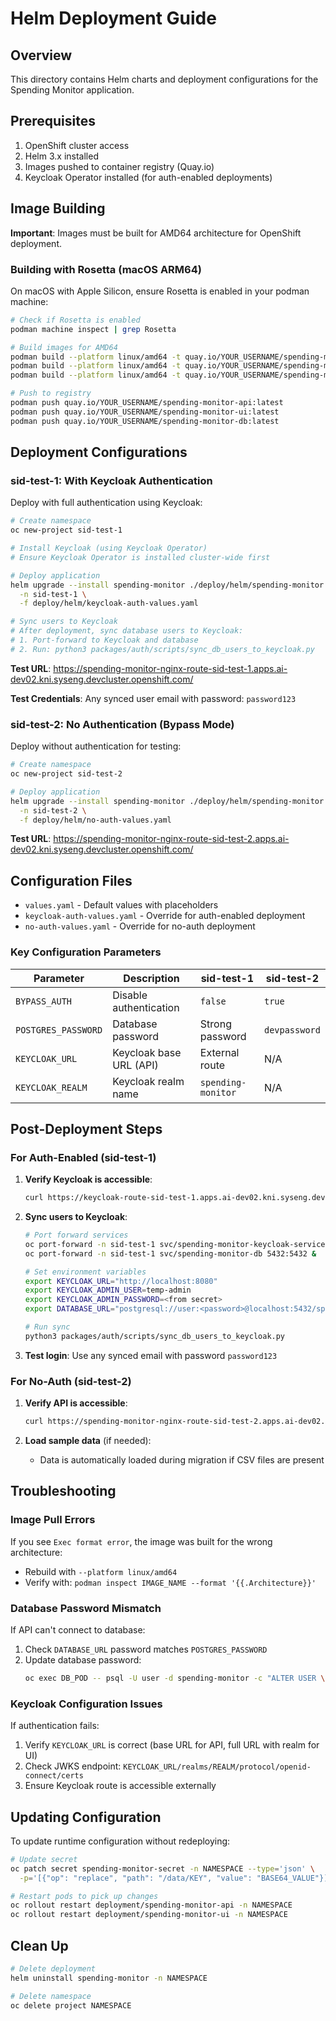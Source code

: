 # Helm Deployment Guide

## Overview

This directory contains Helm charts and deployment configurations for the Spending Monitor application.

## Prerequisites

1. OpenShift cluster access
2. Helm 3.x installed
3. Images pushed to container registry (Quay.io)
4. Keycloak Operator installed (for auth-enabled deployments)

## Image Building

**Important**: Images must be built for AMD64 architecture for OpenShift deployment.

### Building with Rosetta (macOS ARM64)

On macOS with Apple Silicon, ensure Rosetta is enabled in your podman machine:

```bash
# Check if Rosetta is enabled
podman machine inspect | grep Rosetta

# Build images for AMD64
podman build --platform linux/amd64 -t quay.io/YOUR_USERNAME/spending-monitor-api:latest -f packages/api/Containerfile .
podman build --platform linux/amd64 -t quay.io/YOUR_USERNAME/spending-monitor-ui:latest -f packages/ui/Containerfile .
podman build --platform linux/amd64 -t quay.io/YOUR_USERNAME/spending-monitor-db:latest -f packages/db/Containerfile .

# Push to registry
podman push quay.io/YOUR_USERNAME/spending-monitor-api:latest
podman push quay.io/YOUR_USERNAME/spending-monitor-ui:latest
podman push quay.io/YOUR_USERNAME/spending-monitor-db:latest
```

## Deployment Configurations

### sid-test-1: With Keycloak Authentication

Deploy with full authentication using Keycloak:

```bash
# Create namespace
oc new-project sid-test-1

# Install Keycloak (using Keycloak Operator)
# Ensure Keycloak Operator is installed cluster-wide first

# Deploy application
helm upgrade --install spending-monitor ./deploy/helm/spending-monitor \
  -n sid-test-1 \
  -f deploy/helm/keycloak-auth-values.yaml

# Sync users to Keycloak
# After deployment, sync database users to Keycloak:
# 1. Port-forward to Keycloak and database
# 2. Run: python3 packages/auth/scripts/sync_db_users_to_keycloak.py
```

**Test URL**: https://spending-monitor-nginx-route-sid-test-1.apps.ai-dev02.kni.syseng.devcluster.openshift.com/

**Test Credentials**: Any synced user email with password: `password123`

### sid-test-2: No Authentication (Bypass Mode)

Deploy without authentication for testing:

```bash
# Create namespace
oc new-project sid-test-2

# Deploy application
helm upgrade --install spending-monitor ./deploy/helm/spending-monitor \
  -n sid-test-2 \
  -f deploy/helm/no-auth-values.yaml
```

**Test URL**: https://spending-monitor-nginx-route-sid-test-2.apps.ai-dev02.kni.syseng.devcluster.openshift.com/

## Configuration Files

- `values.yaml` - Default values with placeholders
- `keycloak-auth-values.yaml` - Override for auth-enabled deployment
- `no-auth-values.yaml` - Override for no-auth deployment

### Key Configuration Parameters

| Parameter | Description | sid-test-1 | sid-test-2 |
|-----------|-------------|------------|------------|
| `BYPASS_AUTH` | Disable authentication | `false` | `true` |
| `POSTGRES_PASSWORD` | Database password | Strong password | `devpassword` |
| `KEYCLOAK_URL` | Keycloak base URL (API) | External route | N/A |
| `KEYCLOAK_REALM` | Keycloak realm name | `spending-monitor` | N/A |

## Post-Deployment Steps

### For Auth-Enabled (sid-test-1)

1. **Verify Keycloak is accessible**:
   ```bash
   curl https://keycloak-route-sid-test-1.apps.ai-dev02.kni.syseng.devcluster.openshift.com/realms/spending-monitor
   ```

2. **Sync users to Keycloak**:
   ```bash
   # Port forward services
   oc port-forward -n sid-test-1 svc/spending-monitor-keycloak-service 8080:8080 &
   oc port-forward -n sid-test-1 svc/spending-monitor-db 5432:5432 &
   
   # Set environment variables
   export KEYCLOAK_URL="http://localhost:8080"
   export KEYCLOAK_ADMIN_USER=temp-admin
   export KEYCLOAK_ADMIN_PASSWORD=<from secret>
   export DATABASE_URL="postgresql://user:<password>@localhost:5432/spending-monitor"
   
   # Run sync
   python3 packages/auth/scripts/sync_db_users_to_keycloak.py
   ```

3. **Test login**: Use any synced email with password `password123`

### For No-Auth (sid-test-2)

1. **Verify API is accessible**:
   ```bash
   curl https://spending-monitor-nginx-route-sid-test-2.apps.ai-dev02.kni.syseng.devcluster.openshift.com/api/transactions/?limit=5
   ```

2. **Load sample data** (if needed):
   - Data is automatically loaded during migration if CSV files are present

## Troubleshooting

### Image Pull Errors

If you see `Exec format error`, the image was built for the wrong architecture:
- Rebuild with `--platform linux/amd64`
- Verify with: `podman inspect IMAGE_NAME --format '{{.Architecture}}'`

### Database Password Mismatch

If API can't connect to database:
1. Check `DATABASE_URL` password matches `POSTGRES_PASSWORD`
2. Update database password:
   ```bash
   oc exec DB_POD -- psql -U user -d spending-monitor -c "ALTER USER \"user\" WITH PASSWORD 'NEW_PASSWORD';"
   ```

### Keycloak Configuration Issues

If authentication fails:
1. Verify `KEYCLOAK_URL` is correct (base URL for API, full URL with realm for UI)
2. Check JWKS endpoint: `KEYCLOAK_URL/realms/REALM/protocol/openid-connect/certs`
3. Ensure Keycloak route is accessible externally

## Updating Configuration

To update runtime configuration without redeploying:

```bash
# Update secret
oc patch secret spending-monitor-secret -n NAMESPACE --type='json' \
  -p='[{"op": "replace", "path": "/data/KEY", "value": "BASE64_VALUE"}]'

# Restart pods to pick up changes
oc rollout restart deployment/spending-monitor-api -n NAMESPACE
oc rollout restart deployment/spending-monitor-ui -n NAMESPACE
```

## Clean Up

```bash
# Delete deployment
helm uninstall spending-monitor -n NAMESPACE

# Delete namespace
oc delete project NAMESPACE
```

